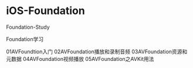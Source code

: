 # iOS-Foundation
Foundation-Study

Foundation学习

01AVFoundtion入门
02AVFoundation播放和录制音频
03AVFoundation资源和元数据
04AVFoundation视频播放
05AVFoundation之AVKit用法
